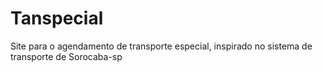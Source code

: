# Tanspecial
Site para o agendamento de transporte especial, inspirado no sistema de transporte de Sorocaba-sp
